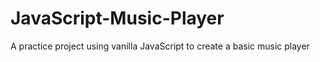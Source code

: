 # JavaScript-Music-Player
A practice project using vanilla JavaScript to create a basic music player 
